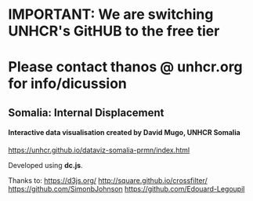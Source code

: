 # IMPORTANT: We are switching UNHCR's GitHUB to the free tier #
# Please contact thanos @ unhcr.org for info/dicussion #

## Somalia: Internal Displacement 
#### Interactive data visualisation created by David Mugo, UNHCR Somalia

https://unhcr.github.io/dataviz-somalia-prmn/index.html

Developed using **dc.js**. 

Thanks to:
https://d3js.org/
http://square.github.io/crossfilter/
https://github.com/SimonbJohnson
https://github.com/Edouard-Legoupil
